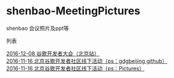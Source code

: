 # shenbao-MeetingPictures
shenbao  会议照片及ppt等

列表

[2016-12-08 谷歌开发者大会（北京站）](https://goo.gl/photos/smeXHqbUJKKDuEih7)<br />
[2016-11-16 北京谷歌开发者社区线下活动（ps：gdgbeijing github）](https://github.com/gdgbeijing/devfest2016)<br />
[2016-11-16 北京谷歌开发者社区线下活动（ps：Pictures）](https://photos.google.com/share/AF1QipO_2pPAldrym-FlO-cRNSSAo3SLEGgiIyBmjgKesLiBjDsUcQ3iyLQZZVUwl2Gzyw?key=UEZaX1dyQVJZY1RieUJOS2g0U0FBWU5Nb0ptZlhR)<br />










